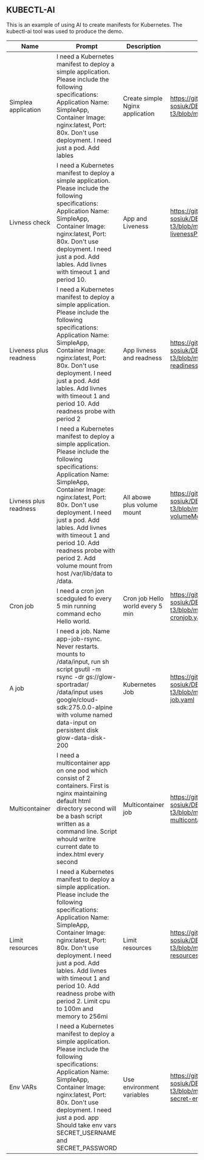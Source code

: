 
## KUBECTL-AI
This is an example of using AI to create manifests for Kubernetes. The kubectl-ai tool was used to produce the demo.


| Name                  | Prompt                                                    | Description                | Example  |
|-----------------------|-----------------------------------------------------------|----------------------------|----------|
| Simplea application   | I need a Kubernetes manifest to deploy a simple application. Please include the following specifications: Application Name: SimpleApp, Container Image: nginx:latest, Port: 80x. Don\'t use deployment. I need just a pod. Add lables | Create simple Nginx application | https://github.com/andrii-sosiuk/DEVOPS101-w5-t3/blob/main/yaml/app.yaml |
| Livness check | I need a Kubernetes manifest to deploy a simple application. Please include the following specifications: Application Name: SimpleApp, Container Image: nginx:latest, Port: 80x. Don\'t use deployment. I need just a pod. Add lables. Add livnes with timeout 1 and period 10. | App and Liveness | https://github.com/andrii-sosiuk/DEVOPS101-w5-t3/blob/main/yaml/app-livenessProbe.yaml |
| Liveness plus readness | I need a Kubernetes manifest to deploy a simple application. Please include the following specifications: Application Name: SimpleApp, Container Image: nginx:latest, Port: 80x. Don\'t use deployment. I need just a pod. Add lables. Add livnes with timeout 1 and period 10. Add readness probe with period 2 | App livness and readness | https://github.com/andrii-sosiuk/DEVOPS101-w5-t3/blob/main/yaml/app-readinessProbe.yaml |
| Livness plus readness | I need a Kubernetes manifest to deploy a simple application. Please include the following specifications: Application Name: SimpleApp, Container Image: nginx:latest, Port: 80x. Don\'t use deployment. I need just a pod. Add lables. Add livnes with timeout 1 and period 10. Add readness probe with period 2. Add volume mount from host /var/lib/data to /data. | All abowe plus volume mount | https://github.com/andrii-sosiuk/DEVOPS101-w5-t3/blob/main/yaml/app-volumeMounts.yaml |
| Cron job | I need a cron jon scedguled fo every 5 min running command echo Hello world. | Cron job Hello world every 5 min | https://github.com/andrii-sosiuk/DEVOPS101-w5-t3/blob/main/yaml/app-cronjob.yaml |
| A job | I need a job. Name app-job-rsync. Never restarts. mounts to /data/input, run sh script gsutil -m rsync -dr gs://glow-sportradar/ /data/input uses google/cloud-sdk:275.0.0-alpine with volume named data-input on persistent disk glow-data-disk-200 | Kubernetes Job | https://github.com/andrii-sosiuk/DEVOPS101-w5-t3/blob/main/yaml/app-job.yaml |
| Multicontainer | I need a multicontainer app on one pod which consist of 2 containers. First is nginx maintaining default html directory second will be a bash script written as a command line. Script whould writre current date to index.html every second | Multicontainer job | https://github.com/andrii-sosiuk/DEVOPS101-w5-t3/blob/main/yaml/app-multicontainer.yaml |
| Limit resources | I need a Kubernetes manifest to deploy a simple application. Please include the following specifications: Application Name: SimpleApp, Container Image: nginx:latest, Port: 80x. Don\'t use deployment. I need just a pod. Add lables. Add livnes with timeout 1 and period 10. Add readness probe with period 2. Limit cpu to 100m and memory to 256mi | Limit resources | https://github.com/andrii-sosiuk/DEVOPS101-w5-t3/blob/main/yaml/app-resources.yaml |
| Env VARs | I need a Kubernetes manifest to deploy a simple application. Please include the following specifications: Application Name: SimpleApp, Container Image: nginx:latest, Port: 80x. Don\'t use deployment. I need just a pod. app Should take env vars SECRET_USERNAME and SECRET_PASSWORD | Use environment variables | https://github.com/andrii-sosiuk/DEVOPS101-w5-t3/blob/main/yaml/app-secret-env.yaml |

